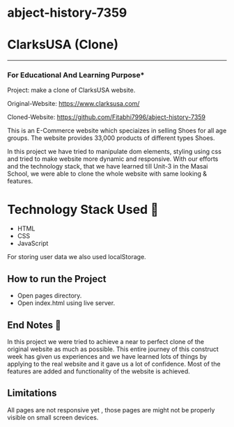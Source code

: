 # abject-history-7359
# ClarksUSA (Clone)
-----
### For Educational And Learning Purpose*
Project: make a clone of ClarksUSA website.

Original-Website: https://www.clarksusa.com/

Cloned-Website: https://github.com/Fitabhi7996/abject-history-7359

This is an E-Commerce website which speciaizes in selling Shoes for all age groups. The website provides 33,000 products of different types Shoes.

In this project we have tried to manipulate dom elements, styling using css and tried to make website more dynamic and responsive. With our efforts and the technology stack, that we have learned till Unit-3 in the Masai School, we were able to clone the whole website with same looking & features.

# Technology Stack Used 🌟
* HTML
* CSS
* JavaScript

For storing user data we also used localStorage.


## How to run the Project
* Open pages directory.
* Open index.html using live server.

## End Notes 📑
In this project we were tried to achieve a near to perfect clone of the original website as much as possible. This entire journey of this construct week has given us experiences and we have learned lots of things by applying to the real website and it gave us a lot of confidence. Most of the features are added and functionality of the website is achieved.

## Limitations
All pages are not responsive yet , those pages are might not be properly visible on small screen devices.